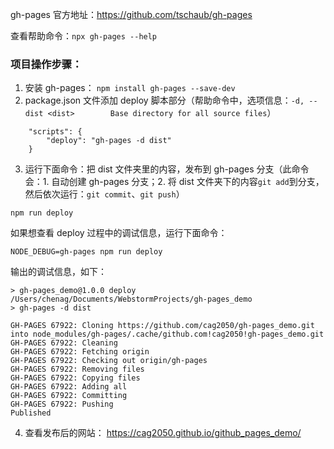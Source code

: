 gh-pages 官方地址：https://github.com/tschaub/gh-pages

查看帮助命令：`npx gh-pages --help`

### 项目操作步骤：
1. 安装 gh-pages：
```npm install gh-pages --save-dev```
2. package.json 文件添加 deploy 脚本部分（帮助命令中，选项信息：`-d, --dist <dist>        Base directory for all source files`）
```
    "scripts": {
        "deploy": "gh-pages -d dist"
    }
```
3. 运行下面命令：把 dist 文件夹里的内容，发布到 gh-pages 分支（此命令会：1. 自动创建 gh-pages 分支；2. 将 dist 文件夹下的内容`git add`到分支，然后依次运行：`git commit`、`git push`）
```
npm run deploy
```
如果想查看 deploy 过程中的调试信息，运行下面命令：
```
NODE_DEBUG=gh-pages npm run deploy
```
输出的调试信息，如下：
```
> gh-pages_demo@1.0.0 deploy /Users/chenag/Documents/WebstormProjects/gh-pages_demo
> gh-pages -d dist

GH-PAGES 67922: Cloning https://github.com/cag2050/gh-pages_demo.git into node_modules/gh-pages/.cache/github.com!cag2050!gh-pages_demo.git
GH-PAGES 67922: Cleaning
GH-PAGES 67922: Fetching origin
GH-PAGES 67922: Checking out origin/gh-pages
GH-PAGES 67922: Removing files
GH-PAGES 67922: Copying files
GH-PAGES 67922: Adding all
GH-PAGES 67922: Committing
GH-PAGES 67922: Pushing
Published
```
4. 查看发布后的网站：
https://cag2050.github.io/github_pages_demo/
